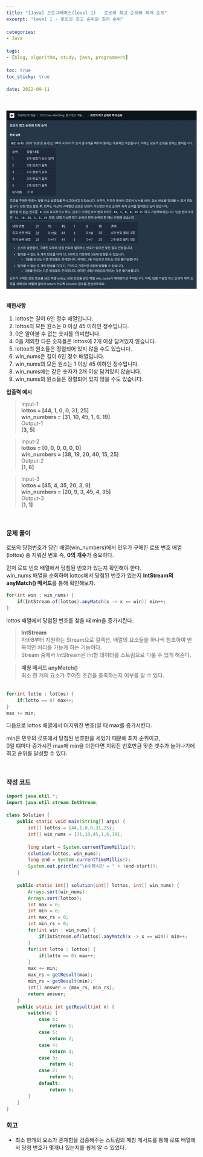 ```yaml
--- 
title: "[Java] 프로그래머스(level-1) - 로또의 최고 순위와 최저 순위" 
excerpt: "level 1 - 로또의 최고 순위와 최저 순위" 

categories: 
- Java

tags: 
- [blog, algorithm, study, java, programmers]

toc: true
toc_sticky: true

date: 2022-09-11
--- 
```


<br>
<center><img src="/assets/images/programmers/20220911_01.png" width="700"></center>
<br>

**제한사항**
1. lottos는 길이 6인 정수 배열입니다.
2. lottos의 모든 원소는 0 이상 45 이하인 정수입니다.
3. 0은 알아볼 수 없는 숫자를 의미합니다.
4. 0을 제외한 다른 숫자들은 lottos에 2개 이상 담겨있지 않습니다.
5. lottos의 원소들은 정렬되어 있지 않을 수도 있습니다.
6. win_nums은 길이 6인 정수 배열입니다.
7. win_nums의 모든 원소는 1 이상 45 이하인 정수입니다.
8. win_nums에는 같은 숫자가 2개 이상 담겨있지 않습니다.
9. win_nums의 원소들은 정렬되어 있지 않을 수도 있습니다.

**입출력 예시**
> Input-1 <br>
**lottos = [44, 1, 0, 0, 31, 25]** <br>
**win_numbers = [31, 10, 45, 1, 6, 19]** <br>
> Output-1 <br>
**[3, 5]**

> Input-2 <br>
**lottos = [0, 0, 0, 0, 0, 0]** <br>
**win_numbers = [38, 19, 20, 40, 15, 25]** <br>
> Output-2 <br>
**[1, 6]**

> Input-3 <br>
**lottos = [45, 4, 35, 20, 3, 9]** <br>
**win_numbers = [20, 9, 3, 45, 4, 35]** <br>
> Output-3 <br>
**[1, 1]**

<br>

### 문제 풀이
로또의 당첨번호가 담긴 배열(win_numbers)에서 민우가 구매한 로또 번호 배열(lottos) 중 지워진 번호 즉, **0의 개수**가 중요하다. <br>

먼저 로또 번호 배열에서 당첨된 번호가 있는지 확인해야 한다. <br>
win_nums 배열을 순회하며 lottos에서 당첨된 번호가 있는지 **IntStream의 anyMatch() 메서드**를 통해 확인해보자.

```java
for(int win : win_nums) {
    if(IntStream.of(lottos).anyMatch(x -> x == win)) min++;
}
```
lottos 배열에서 당첨된 번호를 찾을 때 min을 증가시킨다. <br>

> **IntStream** <br>
자바8부터 지원하는 Stream으로 컬렉션, 배열의 요소들을 하나씩 참조하여 반복적인 처리를 가능케 하는 기능이다.<br>
Stream 중에서 IntStream은 int형 데이터를 스트림으로 다룰 수 있게 해준다.

> **매칭 메서드 anyMatch()** <br>
최소 한 개의 요소가 주어진 조건을 충족하는지 여부를 알 수 있다.


```java

for(int lotto : lottos) {
    if(lotto == 0) max++;
}
max += min;
```

다음으로 lottos 배열에서 0(지워진 번호)일 때 max를 증가시킨다. <br>

min은 민우의 로또에서 당첨된 번호만을 세었기 때문에 최저 순위이고, <br>
0일 떄마다 증가시킨 max에 min을 더한다면 지워진 번호만큼 맞춘 갯수가 늘어나기에 최고 순위를 달성할 수 있다.


<br>

### 작성 코드
```java
import java.util.*;
import java.util.stream.IntStream;

class Solution {
    public static void main(String[] args) {
        int[] lottos = {44,1,0,0,31,25};
        int[] win_nums = {31,10,45,1,6,19};

        long start = System.currentTimeMillis();
        solution(lottos, win_nums);
        long end = System.currentTimeMillis();
        System.out.println("\n수행시간 = " + (end-start));
    }

    public static int[] solution(int[] lottos, int[] win_nums) {
        Arrays.sort(win_nums);
        Arrays.sort(lottos);
        int max = 0;
        int min = 0;
        int max_rs = 0;
        int min_rs = 0;
        for(int win : win_nums) {
            if(IntStream.of(lottos).anyMatch(x -> x == win)) min++;
        }
        for(int lotto : lottos) {
            if(lotto == 0) max++;
        }
        max += min;
        max_rs = getResult(max);
        min_rs = getResult(min);      
        int[] answer = {max_rs, min_rs};
        return answer;
    }
    public static int getResult(int n) {
        switch(n) {
            case 6:
                return 1;
            case 5:
                return 2;
            case 4:
                return 3;
            case 3:
                return 4;
            case 2:
                return 5;
            default:
                return 6;
        }
    }
}
```

### 회고
- 최소 한개의 요소가 존재함을 검증해주는 스트림의 매칭 메서드를 통해 로또 배열에서 당첨 번호가 몇개나 있는지를 쉽게 알 수 있었다.